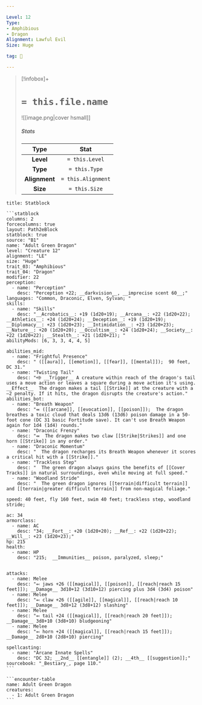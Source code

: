 ```yaml
---

Level: 12
Type:
- Amphibious
- Dragon
Alignment: Lawful Evil
Size: Huge

tag: 👹

---
```


> [!infobox]+
> #  `= this.file.name`
> ![[image.png|cover hsmall]]
> ##### Stats
> Type | Stat |
> :---:|:---:|
> **Level** | `= this.Level` |
> **Type** | `= this.Type` |
> **Alignment** | `= this.Alignment` |
> **Size** | `= this.Size` |



````ad-info
title: Statblock

```statblock
columns: 2
forcecolumns: true
layout: Path2eBlock
statblock: true
source: "B1"
name: "Adult Green Dragon"
level: "Creature 12"
alignment: "LE"
size: "Huge"
trait_03: "Amphibious"
trait_04: "Dragon"
modifier: 22
perception:
  - name: "Perception"
    desc: "Perception +22; __darkvision__, __imprecise scent 60__;"
languages: "Common, Draconic, Elven, Sylvan; "
skills:
  - name: "Skills"
    desc: "__Acrobatics__: +19 (1d20+19); __Arcana__: +22 (1d20+22); __Athletics__: +24 (1d20+24); __Deception__: +19 (1d20+19); __Diplomacy__: +23 (1d20+23); __Intimidation__: +23 (1d20+23); __Nature__: +20 (1d20+20); __Occultism__: +24 (1d20+24); __Society__: +22 (1d20+22); __Stealth__: +21 (1d20+21); "
abilityMods: [6, 3, 3, 4, 4, 5]

abilities_mid:
  - name: "Frightful Presence"
    desc: " ([[aura]], [[emotion]], [[fear]], [[mental]]);  90 feet, DC 31."
  - name: "Twisting Tail"
    desc: "⬲ __Trigger__ A creature within reach of the dragon's tail uses a move action or leaves a square during a move action it's using. __Effect__  The dragon makes a tail [[Strike]] at the creature with a –2 penalty. If it hits, the dragon disrupts the creature's action."
abilities_bot:
  - name: "Breath Weapon"
    desc: "⬺ ([[arcane]], [[evocation]], [[poison]]);  The dragon breathes a toxic cloud that deals 13d6 (13d6) poison damage in a 50-foot cone (DC 31 basic Fortitude save). It can't use Breath Weapon again for 1d4 (1d4) rounds."
  - name: "Draconic Frenzy"
    desc: "⬺  The dragon makes two claw [[Strike|Strikes]] and one horn [[Strike]] in any order."
  - name: "Draconic Momentum"
    desc: "  The dragon recharges its Breath Weapon whenever it scores a critical hit with a [[Strike]]."
  - name: "Trackless Step"
    desc: "  The green dragon always gains the benefits of [[Cover Tracks]] in natural surroundings, even while moving at full speed."
  - name: "Woodland Stride"
    desc: "  The green dragon ignores [[terrain|difficult terrain]] and [[terrain|greater difficult terrain]] from non-magical foliage."

speed: 40 feet, fly 160 feet, swim 40 feet; trackless step, woodland stride;

ac: 34
armorclass:
  - name: AC
    desc: "34; __Fort__: +20 (1d20+20); __Ref__: +22 (1d20+22); __Will__: +23 (1d20+23);"
hp: 215
health:
  - name: HP
    desc: "215;  __Immunities__ poison, paralyzed, sleep;"


attacks:
  - name: Melee
    desc: "⬻ jaws +26 ([[magical]], [[poison]], [[reach|reach 15 feet]]); __Damage__ 3d10+12 (3d10+12) piercing plus 3d4 (3d4) poison"
  - name: Melee
    desc: "⬻ claw +26 ([[agile]], [[magical]], [[reach|reach 10 feet]]); __Damage__ 3d8+12 (3d8+12) slashing"
  - name: Melee
    desc: "⬻ tail +24 ([[magical]], [[reach|reach 20 feet]]); __Damage__ 3d8+10 (3d8+10) bludgeoning"
  - name: Melee
    desc: "⬻ horn +24 ([[magical]], [[reach|reach 15 feet]]); __Damage__ 2d8+10 (2d8+10) piercing"

spellcasting:
  - name: "Arcane Innate Spells"
    desc: "DC 32; __2nd__ [[entangle]] (2); __4th__ [[suggestion]];"
sourcebook: "_Bestiary_, page 110."
```

```encounter-table
name: Adult Green Dragon
creatures:
  - 1: Adult Green Dragon
```

````


